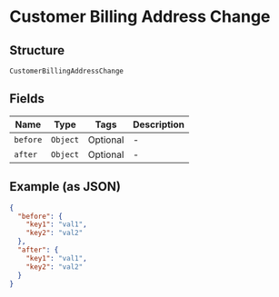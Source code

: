 
# Customer Billing Address Change

## Structure

`CustomerBillingAddressChange`

## Fields

| Name | Type | Tags | Description |
|  --- | --- | --- | --- |
| `before` | `Object` | Optional | - |
| `after` | `Object` | Optional | - |

## Example (as JSON)

```json
{
  "before": {
    "key1": "val1",
    "key2": "val2"
  },
  "after": {
    "key1": "val1",
    "key2": "val2"
  }
}
```

